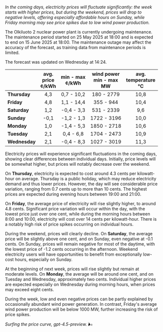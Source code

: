 *In the coming days, electricity prices will fluctuate significantly: the week starts with higher prices, but during the weekend, prices will drop to negative levels, offering especially affordable hours on Sunday, while Friday morning may see price spikes due to low wind power production.*

The Olkiluoto 2 nuclear power plant is currently undergoing maintenance. The maintenance period started on 25 May 2025 at 18:00 and is expected to end on 15 June 2025 at 18:00. The maintenance outage may affect the accuracy of the forecast, as training data from maintenance periods is limited.

The forecast was updated on Wednesday at 14:24.

|              | avg.<br>price<br>¢/kWh | min - max<br>¢/kWh | wind power<br>min - max<br>MW | avg.<br>temperature<br>°C |
|:-------------|:----------------------:|:------------------:|:----------------------------:|:-------------------------:|
| **Thursday** |          4,3           |     0,7 - 10,2     |         180 - 2779           |           10,8            |
| **Friday**   |          4,8           |     1,1 - 14,4     |          355 - 944           |           10,4            |
| **Saturday** |          1,2           |    -0,4 - 3,3      |         531 - 2339           |            9,6            |
| **Sunday**   |         -0,1           |    -1,2 - 1,3      |        1722 - 3196           |           10,0            |
| **Monday**   |          1,0           |    -1,4 - 5,3      |        1850 - 2718           |           10,6            |
| **Tuesday**  |          2,1           |     0,4 - 6,8      |        1704 - 2473           |           10,9            |
| **Wednesday**|          2,1           |    -0,4 - 8,3      |        1027 - 3019           |           11,3            |

Electricity prices will experience significant fluctuations in the coming days, showing clear differences between individual days. Initially, price levels will be somewhat higher, but prices will notably decrease over the weekend.

On **Thursday**, electricity is expected to cost around 4.3 cents per kilowatt-hour on average. Thursday is a public holiday, which may reduce electricity demand and thus lower prices. However, the day will see considerable price variation, ranging from 0.7 cents up to more than 10 cents. The highest prices are expected during evening hours between 19:00 and 21:00.

On **Friday**, the average price of electricity will rise slightly higher, to around 4.8 cents. Significant price variation will occur within the day, with the lowest price just over one cent, while during the morning hours between 8:00 and 10:00, electricity will cost over 14 cents per kilowatt-hour. There is a notably high risk of price spikes occurring on individual hours.

During the weekend, prices will clearly decline. On **Saturday**, the average price will be slightly above one cent, and on Sunday, even negative at -0.1 cents. On Sunday, prices will remain negative for most of the daytime, with the lowest price of -1.2 cents occurring in the afternoon. Weekend electricity users will have opportunities to benefit from exceptionally low-cost hours, especially on Sunday.

At the beginning of next week, prices will rise slightly but remain at moderate levels. On **Monday**, the average will be around one cent, and on Tuesday and Wednesday, approximately two cents. Individual higher prices are expected especially on Wednesday during morning hours, when prices may exceed eight cents.

During the week, low and even negative prices can be partly explained by occasionally abundant wind power generation. In contrast, Friday's average wind power production will be below 1000 MW, further increasing the risk of price spikes.

*Surfing the price curve, gpt-4.5-preview.* 🌬️
